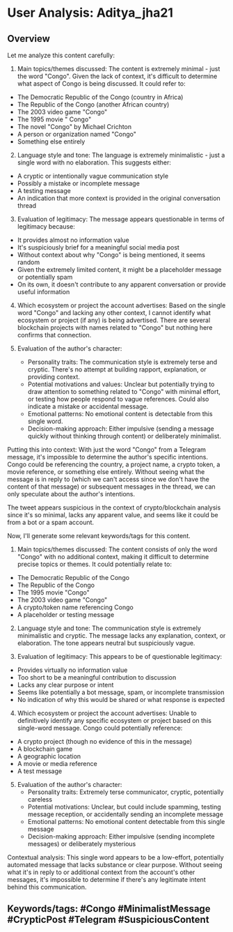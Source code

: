 # User Analysis: Aditya_jha21

## Overview

<think>
Let me analyze this content carefully:

1. Main topics/themes discussed:
The content is extremely minimal - just the word "Congo". Given the lack of context, it's difficult to determine what aspect of Congo is being discussed. It could refer to:
- The Democratic Republic of the Congo (country in Africa)
- The Republic of the Congo (another African country)
- The 2003 video game "Congo"
- The 1995 movie " Congo"
- The novel "Congo" by Michael Crichton
- A person or organization named "Congo"
- Something else entirely

2. Language style and tone:
The language is extremely minimalistic - just a single word with no elaboration. This suggests either:
- A cryptic or intentionally vague communication style
- Possibly a mistake or incomplete message
- A testing message
- An indication that more context is provided in the original conversation thread

3. Evaluation of legitimacy:
The message appears questionable in terms of legitimacy because:
- It provides almost no information value
- It's suspiciously brief for a meaningful social media post
- Without context about why "Congo" is being mentioned, it seems random
- Given the extremely limited content, it might be a placeholder message or potentially spam
- On its own, it doesn't contribute to any apparent conversation or provide useful information

4. Which ecosystem or project the account advertises:
Based on the single word "Congo" and lacking any other context, I cannot identify what ecosystem or project (if any) is being advertised. There are several blockchain projects with names related to "Congo" but nothing here confirms that connection.

5. Evaluation of the author's character:
   - Personality traits: The communication style is extremely terse and cryptic. There's no attempt at building rapport, explanation, or providing context.
   - Potential motivations and values: Unclear but potentially trying to draw attention to something related to "Congo" with minimal effort, or testing how people respond to vague references. Could also indicate a mistake or accidental message.
   - Emotional patterns: No emotional content is detectable from this single word.
   - Decision-making approach: Either impulsive (sending a message quickly without thinking through content) or deliberately minimalist.

Putting this into context: With just the word "Congo" from a Telegram message, it's impossible to determine the author's specific intentions. Congo could be referencing the country, a project name, a crypto token, a movie reference, or something else entirely. Without seeing what the message is in reply to (which we can't access since we don't have the content of that message) or subsequent messages in the thread, we can only speculate about the author's intentions.

The tweet appears suspicious in the context of crypto/blockchain analysis since it's so minimal, lacks any apparent value, and seems like it could be from a bot or a spam account.

Now, I'll generate some relevant keywords/tags for this content.
</think>

1. Main topics/themes discussed:
The content consists of only the word "Congo" with no additional context, making it difficult to determine precise topics or themes. It could potentially relate to:
- The Democratic Republic of the Congo
- The Republic of the Congo
- The 1995 movie "Congo"
- The 2003 video game "Congo"
- A crypto/token name referencing Congo
- A placeholder or testing message

2. Language style and tone:
The communication style is extremely minimalistic and cryptic. The message lacks any explanation, context, or elaboration. The tone appears neutral but suspiciously vague.

3. Evaluation of legitimacy:
This appears to be of questionable legitimacy:
- Provides virtually no information value
- Too short to be a meaningful contribution to discussion
- Lacks any clear purpose or intent
- Seems like potentially a bot message, spam, or incomplete transmission
- No indication of why this would be shared or what response is expected

4. Which ecosystem or project the account advertises:
Unable to definitively identify any specific ecosystem or project based on this single-word message. Congo could potentially reference:
- A crypto project (though no evidence of this in the message)
- A blockchain game
- A geographic location
- A movie or media reference
- A test message

5. Evaluation of the author's character:
   - Personality traits: Extremely terse communicator, cryptic, potentially careless
   - Potential motivations: Unclear, but could include spamming, testing message reception, or accidentally sending an incomplete message
   - Emotional patterns: No emotional content detectable from this single message
   - Decision-making approach: Either impulsive (sending incomplete messages) or deliberately mysterious

Contextual analysis: This single word appears to be a low-effort, potentially automated message that lacks substance or clear purpose. Without seeing what it's in reply to or additional context from the account's other messages, it's impossible to determine if there's any legitimate intent behind this communication.

Keywords/tags:
#Congo #MinimalistMessage #CrypticPost #Telegram #SuspiciousContent
---
